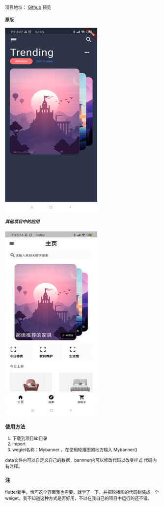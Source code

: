 项目地址： [Github](https://github.com/LIJIANcoder97/flutter_banner)
预览

#### 原版
<img src="https://github.com/LIJIANcoder97/flutter_banner/blob/master/example_00.png" width="300" height="600" alt="" align=center>

#####  其他项目中的应用
<img src="https://github.com/LIJIANcoder97/flutter_banner/blob/master/example_01.png" width="300" height="600" alt="" align=center>


### 使用方法
1. 下载到项目lib目录
2. import
3. wegiet名称：Mybanner ，在使用轮播图的地方输入 Mybanner()

data文件内可以自定义自己的数据，bannner内可以修改代码以改变样式
代码内有注释。

### 注
flutter新手，恰巧这个界面我也需要，就学了一下，并把轮播图的代码封装成一个weiget。我不知道这种方式是否好用，不过在我自己的项目中运行的还不错。
